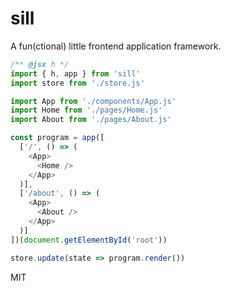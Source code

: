 # sill
A fun(ctional) little frontend application framework. 

```javascript
/** @jsx h */
import { h, app } from 'sill'
import store from './store.js'

import App from './components/App.js'
import Home from './pages/Home.js'
import About from './pages/About.js'

const program = app([
  ['/', () => (
    <App>
      <Home />
    </App>
  )],
  ['/about', () => (
    <App>
      <About />
    </App>
  )]
])(document.getElementById('root'))

store.update(state => program.render())
```

MIT
